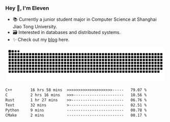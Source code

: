 ### Hey 👋, I'm Eleven

- 📚 Currently a junior student major in Computer Science at Shanghai Jiao Tong University.
- 🗃️ Interested in databases and distributed systems.
- ✨ Check out my [blog](https://el-even-11.github.io/Blog/) here.

![github contribution grid snake animation](https://raw.githubusercontent.com/El-even-11/El-even-11/output/github-contribution-grid-snake.svg)

<!--START_SECTION:waka-->

```text
C++        16 hrs 58 mins  >>>>>>>>>>>>>>>>>>>>-----   79.07 %
C          2 hrs 16 mins   >>>----------------------   10.56 %
Rust       1 hr 27 mins    >>-----------------------   06.76 %
Text       32 mins         >------------------------   02.51 %
Python     9 mins          -------------------------   00.78 %
CMake      2 mins          -------------------------   00.17 %
```

<!--END_SECTION:waka-->
